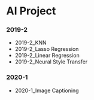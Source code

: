 # AI Project

### 2019-2
- 2019-2_KNN
- 2019-2_Lasso Regression
- 2019-2_Linear Regression
- 2019-2_Neural Style Transfer

### 2020-1
- 2020-1_Image Captioning
